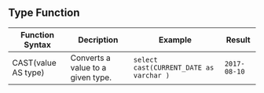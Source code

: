 ## Type Function

| Function Syntax     | Decription                        | Example                                  | Result           |
| ------------------- | --------------------------------- | ---------------------------------------- | ---------------- |
| CAST(value AS type) | Converts a value to a given type. | ```select cast(CURRENT_DATE as varchar )``` | ```2017-08-10``` |